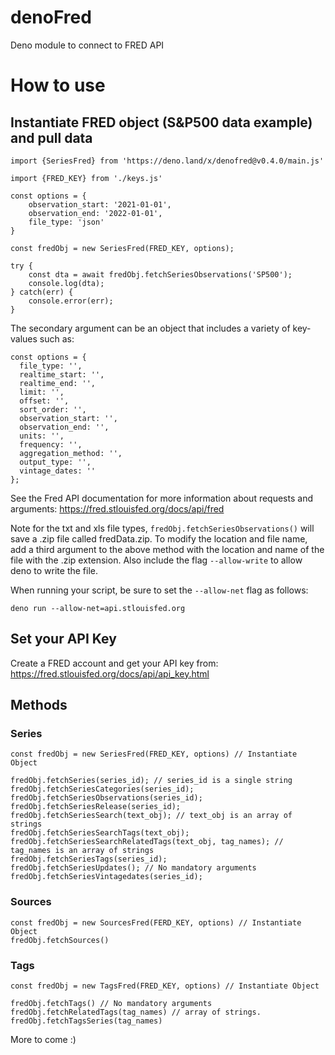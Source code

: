 # denoFred
Deno module to connect to FRED API

# How to use

## Instantiate FRED object (S&P500 data example) and pull data

```
import {SeriesFred} from 'https://deno.land/x/denofred@v0.4.0/main.js'

import {FRED_KEY} from './keys.js'

const options = {
    observation_start: '2021-01-01',
    observation_end: '2022-01-01',
    file_type: 'json'
}

const fredObj = new SeriesFred(FRED_KEY, options);

try {
    const dta = await fredObj.fetchSeriesObservations('SP500');
    console.log(dta);
} catch(err) {
    console.error(err);
}
```

The secondary argument can be an object that includes a variety of key-values such as:

```
const options = {
  file_type: '',
  realtime_start: '',
  realtime_end: '',
  limit: '',
  offset: '',
  sort_order: '',
  observation_start: '',
  observation_end: '',
  units: '',
  frequency: '',
  aggregation_method: '',
  output_type: '',
  vintage_dates: ''
};
```

See the Fred API documentation for more information about requests and arguments: https://fred.stlouisfed.org/docs/api/fred

Note for the txt and xls file types, ```fredObj.fetchSeriesObservations()``` will save a .zip file called fredData.zip. To modify the location and file name, add a third argument to the above method with the location and name of the file with the .zip extension. Also include the flag ```--allow-write``` to allow deno to write the file.

When running your script, be sure to set the ```--allow-net``` flag as follows:

```
deno run --allow-net=api.stlouisfed.org
```

## Set your API Key
Create a FRED account and get your API key from: https://fred.stlouisfed.org/docs/api/api_key.html

## Methods

### Series

```
const fredObj = new SeriesFred(FRED_KEY, options) // Instantiate Object

fredObj.fetchSeries(series_id); // series_id is a single string
fredObj.fetchSeriesCategories(series_id);
fredObj.fetchSeriesObservations(series_id);
fredObj.fetchSeriesRelease(series_id);
fredObj.fetchSeriesSearch(text_obj); // text_obj is an array of strings
fredObj.fetchSeriesSearchTags(text_obj);
fredObj.fetchSeriesSearchRelatedTags(text_obj, tag_names); // tag_names is an array of strings
fredObj.fetchSeriesTags(series_id);
fredObj.fetchSeriesUpdates(); // No mandatory arguments
fredObj.fetchSeriesVintagedates(series_id);
```

### Sources

```
const fredObj = new SourcesFred(FERD_KEY, options) // Instantiate Object
fredObj.fetchSources() 

```



### Tags

```
const fredObj = new TagsFred(FRED_KEY, options) // Instantiate Object

fredObj.fetchTags() // No mandatory arguments
fredObj.fetchRelatedTags(tag_names) // array of strings.
fredObj.fetchTagsSeries(tag_names)

```

More to come :)